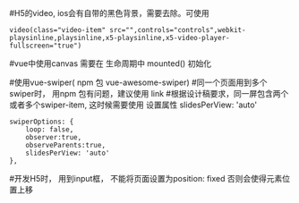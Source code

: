 #H5的video, ios会有自带的黑色背景，需要去除。可使用

    video(class="video-item" src="",controls="controls",webkit-playsinline,playsinline,x5-playsinline,x5-video-player-fullscreen="true")

#vue中使用canvas 需要在 生命周期中 mounted() 初始化

#使用vue-swiper( npm 包 vue-awesome-swiper)
#同一个页面用到多个swiper时， 用npm 包有问题，建议使用 link
#根据设计稿要求，同一屏包含两个或者多个swiper-item, 这时候需要使用 设置属性 slidesPerView: 'auto'

    swiperOptions: {
        loop: false,
        observer:true,
        observeParents:true,
        slidesPerView: 'auto'
    },

#开发H5时， 用到input框， 不能将页面设置为position: fixed  否则会使得元素位置上移